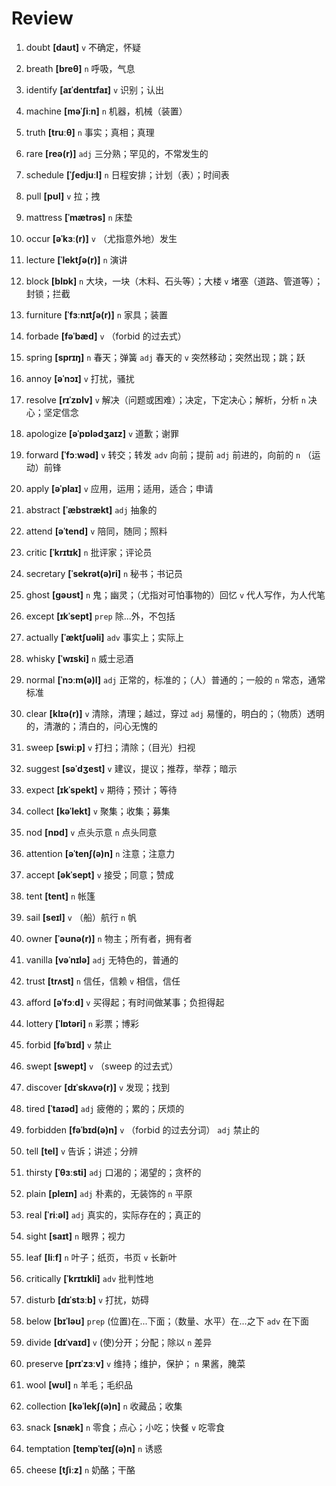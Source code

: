 # Review
1. doubt **[daʊt]** `v` 不确定，怀疑

2. breath **[breθ]** `n` 呼吸，气息

3. identify **[aɪˈdentɪfaɪ]** `v` 识别；认出

4. machine **[məˈʃiːn]** `n` 机器，机械（装置）

5. truth **[truːθ]** `n` 事实；真相；真理

6. rare **[reə(r)]** `adj` 三分熟；罕见的，不常发生的

7. schedule **[ˈʃedjuːl]** `n` 日程安排；计划（表）；时间表

8. pull **[pʊl]** `v` 拉；拽

9. mattress **[ˈmætrəs]** `n` 床垫

10. occur **[əˈkɜː(r)]** `v` （尤指意外地）发生

11. lecture **[ˈlektʃə(r)]** `n` 演讲

12. block **[blɒk]** `n` 大块，一块（木料、石头等）；大楼 `v` 堵塞（道路、管道等）；封锁；拦截

13. furniture **[ˈfɜːnɪtʃə(r)]** `n` 家具；装置

14. forbade **[fəˈbæd]** `v` （forbid 的过去式）

15. spring **[sprɪŋ]** `n` 春天；弹簧 `adj` 春天的 `v` 突然移动；突然出现；跳；跃

16. annoy **[əˈnɔɪ]** `v` 打扰，骚扰

17. resolve **[rɪˈzɒlv]** `v` 解决（问题或困难）；决定，下定决心；解析，分析 `n` 决心；坚定信念

18. apologize **[əˈpɒlədʒaɪz]** `v` 道歉；谢罪

19. forward **[ˈfɔːwəd]** `v` 转交；转发 `adv` 向前；提前 `adj` 前进的，向前的 `n` （运动）前锋

20. apply **[əˈplaɪ]** `v` 应用，运用；适用，适合；申请

21. abstract **[ˈæbstrækt]** `adj` 抽象的

22. attend **[əˈtend]** `v` 陪同，随同；照料

23. critic **[ˈkrɪtɪk]** `n` 批评家；评论员

24. secretary **[ˈsekrət(ə)ri]** `n` 秘书；书记员

25. ghost **[ɡəʊst]** `n` 鬼；幽灵；（尤指对可怕事物的）回忆 `v` 代人写作，为人代笔

26. except **[ɪkˈsept]** `prep` 除...外，不包括

27. actually **[ˈæktʃuəli]** `adv` 事实上；实际上

28. whisky **[ˈwɪski]** `n` 威士忌酒

29. normal **[ˈnɔːm(ə)l]** `adj` 正常的，标准的；（人）普通的；一般的 `n` 常态，通常标准

30. clear **[klɪə(r)]** `v` 清除，清理；越过，穿过 `adj` 易懂的，明白的；（物质）透明的，清澈的；清白的，问心无愧的

31. sweep **[swiːp]** `v` 打扫；清除；（目光）扫视

32. suggest **[səˈdʒest]** `v` 建议，提议；推荐，举荐；暗示

33. expect **[ɪkˈspekt]** `v` 期待；预计；等待

34. collect **[kəˈlekt]** `v` 聚集；收集；募集

35. nod **[nɒd]** `v` 点头示意 `n` 点头同意

36. attention **[əˈtenʃ(ə)n]** `n` 注意；注意力

37. accept **[əkˈsept]** `v` 接受；同意；赞成

38. tent **[tent]** `n` 帐篷

39. sail **[seɪl]** `v` （船）航行 `n` 帆

40. owner **[ˈəʊnə(r)]** `n` 物主；所有者，拥有者

41. vanilla **[vəˈnɪlə]** `adj` 无特色的，普通的

42. trust **[trʌst]** `n` 信任，信赖 `v` 相信，信任

43. afford **[əˈfɔːd]** `v` 买得起；有时间做某事；负担得起

44. lottery **[ˈlɒtəri]** `n` 彩票；博彩

45. forbid **[fəˈbɪd]** `v` 禁止

46. swept **[swept]** `v` （sweep 的过去式）

47. discover **[dɪˈskʌvə(r)]** `v` 发现；找到

48. tired **[ˈtaɪəd]** `adj` 疲倦的；累的；厌烦的

49. forbidden **[fəˈbɪd(ə)n]** `v` （forbid 的过去分词） `adj` 禁止的

50. tell **[tel]** `v` 告诉；讲述；分辨

51. thirsty **[ˈθɜːsti]** `adj` 口渴的；渴望的；贪杯的

52. plain **[pleɪn]** `adj` 朴素的，无装饰的 `n` 平原

53. real **[ˈriːəl]** `adj` 真实的，实际存在的；真正的

54. sight **[saɪt]** `n` 眼界；视力

55. leaf **[liːf]** `n` 叶子；纸页，书页 `v` 长新叶

56. critically **[ˈkrɪtɪkli]** `adv` 批判性地

57. disturb **[dɪˈstɜːb]** `v` 打扰，妨碍

58. below **[bɪˈləʊ]** `prep` (位置)在...下面；（数量、水平）在...之下 `adv` 在下面

59. divide **[dɪˈvaɪd]** `v` (使)分开；分配；除以 `n` 差异

60. preserve **[prɪˈzɜːv]** `v` 维持；维护，保护； `n` 果酱，腌菜

61. wool **[wʊl]** `n` 羊毛；毛织品

62. collection **[kəˈlekʃ(ə)n]** `n` 收藏品；收集

63. snack **[snæk]** `n` 零食；点心；小吃；快餐 `v` 吃零食

64. temptation **[tempˈteɪʃ(ə)n]** `n` 诱惑

65. cheese **[tʃiːz]** `n` 奶酪；干酪

